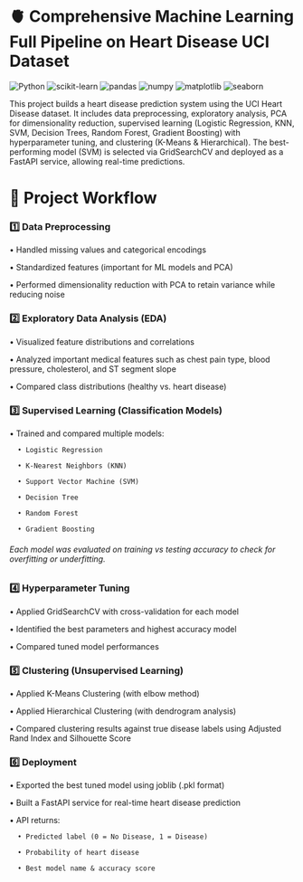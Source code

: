 # 🫀 Comprehensive Machine Learning Full Pipeline on Heart Disease UCI Dataset

![Python](https://img.shields.io/badge/Python-3.9%2B-blue?logo=python)
![scikit-learn](https://img.shields.io/badge/scikit--learn-1.3.0-orange?logo=scikit-learn)
![pandas](https://img.shields.io/badge/Pandas-1.5.3-lightblue?logo=pandas)
![numpy](https://img.shields.io/badge/NumPy-1.24.0-yellow?logo=numpy)
![matplotlib](https://img.shields.io/badge/Matplotlib-3.6.2-green?logo=plotly)
![seaborn](https://img.shields.io/badge/Seaborn-0.12.2-teal)


This project builds a heart disease prediction system using the UCI Heart Disease dataset. It includes data preprocessing, exploratory analysis, PCA for dimensionality reduction, supervised learning (Logistic Regression, KNN, SVM, Decision Trees, Random Forest, Gradient Boosting) with hyperparameter tuning, and clustering (K-Means & Hierarchical). The best-performing model (SVM) is selected via GridSearchCV and deployed as a FastAPI service, allowing real-time predictions.

# 🚀 Project Workflow

### 1️⃣ Data Preprocessing

• Handled missing values and categorical encodings

• Standardized features (important for ML models and PCA)

• Performed dimensionality reduction with PCA to retain variance while reducing noise

### 2️⃣ Exploratory Data Analysis (EDA)

• Visualized feature distributions and correlations

• Analyzed important medical features such as chest pain type, blood pressure, cholesterol, and ST segment slope

• Compared class distributions (healthy vs. heart disease)

### 3️⃣ Supervised Learning (Classification Models)

• Trained and compared multiple models:

      • Logistic Regression
      
      • K-Nearest Neighbors (KNN)
      
      • Support Vector Machine (SVM)
      
      • Decision Tree
      
      • Random Forest
      
      • Gradient Boosting

###### Each model was evaluated on training vs testing accuracy to check for overfitting or underfitting.

### 4️⃣ Hyperparameter Tuning

• Applied GridSearchCV with cross-validation for each model

• Identified the best parameters and highest accuracy model

• Compared tuned model performances

### 5️⃣ Clustering (Unsupervised Learning)

• Applied K-Means Clustering (with elbow method)

• Applied Hierarchical Clustering (with dendrogram analysis)

• Compared clustering results against true disease labels using Adjusted Rand Index and Silhouette Score

### 6️⃣ Deployment

• Exported the best tuned model using joblib (.pkl format)

• Built a FastAPI service for real-time heart disease prediction

• API returns:

      • Predicted label (0 = No Disease, 1 = Disease)
      
      • Probability of heart disease
      
      • Best model name & accuracy score
